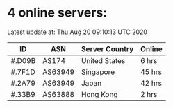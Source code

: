 # 4 online servers:

Latest update at: Thu Aug 20 09:10:13 UTC 2020

| ID | ASN | Server Country | Online |
| -- | --- | -------------- | ------ |
| #.D09B | AS174 | United States | 6 hrs |
| #.7F1D | AS63949 | Singapore | 45 hrs |
| #.2A79 | AS63949 | Japan | 42 hrs |
| #.33B9 | AS63888 | Hong Kong | 2 hrs |

